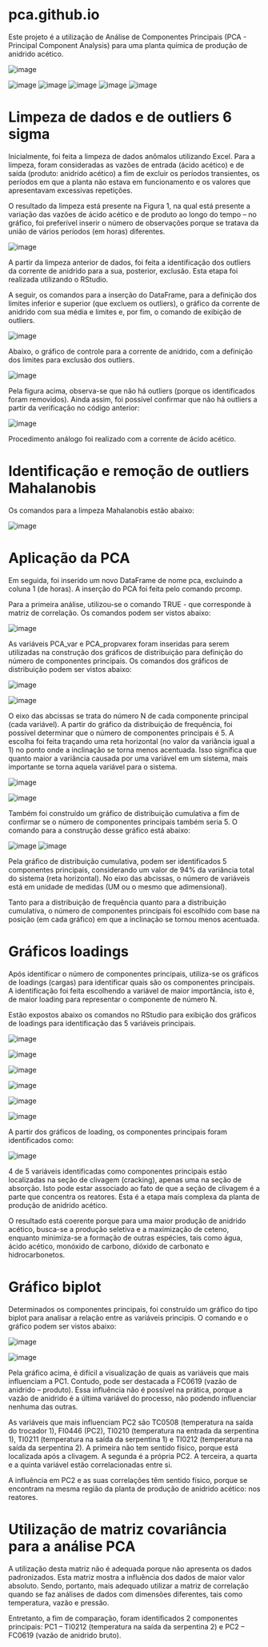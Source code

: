 # pca.github.io
Este projeto é a utilização de Análise de Componentes Principais (PCA - Principal Component Analysis) para uma planta química de produção de anidrido acético.

![image](https://user-images.githubusercontent.com/81119854/124506272-a903be00-dda1-11eb-9810-6ee5ce2f508a.png)

![image](https://user-images.githubusercontent.com/81119854/124506335-cafd4080-dda1-11eb-8f84-65fe30279a86.png)
![image](https://user-images.githubusercontent.com/81119854/124506364-d6506c00-dda1-11eb-9f27-b49551742a81.png)
![image](https://user-images.githubusercontent.com/81119854/124506383-e10b0100-dda1-11eb-9b4c-ec1643c7ad91.png)
![image](https://user-images.githubusercontent.com/81119854/124506395-ea946900-dda1-11eb-93da-0088ccfa73cf.png)
![image](https://user-images.githubusercontent.com/81119854/124506404-f718c180-dda1-11eb-874f-f98f94deee96.png)

# Limpeza de dados e de outliers 6 sigma

Inicialmente, foi feita a limpeza de dados anômalos utilizando Excel. Para a limpeza, foram consideradas as vazões de entrada (ácido acético) e de saída (produto: anidrido acético) a fim de excluir os períodos transientes, os períodos em que a planta não estava em funcionamento e os valores que apresentavam excessivas repetições. 

O resultado da limpeza está presente na Figura 1, na qual está presente a variação das vazões de ácido acético e de produto ao longo do tempo – no gráfico, foi preferível inserir o número de observações porque se tratava da união de vários períodos (em horas) diferentes.

![image](https://user-images.githubusercontent.com/81119854/124501242-8f5d7900-dd97-11eb-9fbc-c9ec2245c26a.png)

A partir da limpeza anterior de dados, foi feita a identificação dos outliers da corrente de anidrido para a sua, posterior, exclusão. Esta etapa foi realizada utilizando o RStudio. 

A seguir, os comandos para a inserção do DataFrame, para a definição dos limites inferior e superior (que excluem os outliers), o gráfico da corrente de anidrido com sua média e limites e, por fim, o comando de exibição de outliers.

![image](https://user-images.githubusercontent.com/81119854/124501676-62f62c80-dd98-11eb-8bd7-acf7d59e06d9.png)

Abaixo, o gráfico de controle para a corrente de anidrido, com a definição dos limites para exclusão dos outliers.

![image](https://user-images.githubusercontent.com/81119854/124501914-d13aef00-dd98-11eb-8e55-31c015f10257.png)

Pela figura acima, observa-se que não há outliers (porque os identificados foram removidos). Ainda assim, foi possível confirmar que não há outliers a partir da verificação no código anterior:

![image](https://user-images.githubusercontent.com/81119854/124502068-1bbc6b80-dd99-11eb-875e-415a035689fc.png)

Procedimento análogo foi realizado com a corrente de ácido acético.

# Identificação e remoção de outliers Mahalanobis

Os comandos para a limpeza Mahalanobis estão abaixo:

![image](https://user-images.githubusercontent.com/81119854/124502345-af8e3780-dd99-11eb-8ff1-f4acd53cf7b6.png)

# Aplicação da PCA

Em seguida, foi inserido um novo DataFrame de nome pca, excluindo a coluna 1 (de horas). A inserção do PCA foi feita pelo comando prcomp. 

Para a primeira análise, utilizou-se o comando TRUE - que corresponde à matriz de correlação. Os comandos podem ser vistos abaixo:

![image](https://user-images.githubusercontent.com/81119854/124502770-73a7a200-dd9a-11eb-9d33-8bade61c3602.png)

As variáveis PCA_var e PCA_propvarex foram inseridas para serem utilizadas na construção dos gráficos de distribuição para definição do número de componentes principais. Os comandos dos gráficos de distribuição podem ser vistos abaixo:

![image](https://user-images.githubusercontent.com/81119854/124503067-26780000-dd9b-11eb-94a1-b57fff6cb624.png)

![image](https://user-images.githubusercontent.com/81119854/124502930-cf722b00-dd9a-11eb-90a4-a31a00ef11b1.png)

O eixo das abcissas se trata do número N de cada componente principal (cada variável). A partir do gráfico da distribuição de frequência, foi possível determinar que o número de componentes principais é 5. A escolha foi feita traçando uma reta horizontal (no valor da variância igual a 1) no ponto onde a inclinação se torna menos acentuada. Isso significa que quanto maior a variância causada por uma variável em um sistema, mais importante se torna aquela variável para o sistema.

![image](https://user-images.githubusercontent.com/81119854/124503554-347a5080-dd9c-11eb-910a-b28d94f785b3.png)

![image](https://user-images.githubusercontent.com/81119854/124503628-583d9680-dd9c-11eb-8d4e-4ce034eaadd6.png)

Também foi construído um gráfico de distribuição cumulativa a fim de confirmar se o número de componentes principais também seria 5. O comando para a construção desse gráfico está abaixo:

![image](https://user-images.githubusercontent.com/81119854/124503761-95098d80-dd9c-11eb-9ae4-6123f2d32745.png)
![image](https://user-images.githubusercontent.com/81119854/124503809-ab174e00-dd9c-11eb-9e9c-18be82a98216.png)

Pela gráfico de distribuição cumulativa, podem ser identificados 5 componentes principais, considerando um valor de 94% da variância total do sistema (reta horizontal). No eixo das abcissas, o número de variáveis está em unidade de medidas (UM ou o mesmo que adimensional). 

Tanto para a distribuição de frequência quanto para a distribuição cumulativa, o número de componentes principais foi escolhido com base na posição (em cada gráfico) em que a inclinação se tornou menos acentuada.

# Gráficos loadings

Após identificar o número de componentes principais, utiliza-se os gráficos de loadings (cargas) para identificar quais são os componentes principais. A identificação foi feita escolhendo a variável de maior importância, isto é, de maior loading para representar o componente de número N. 

Estão expostos abaixo os comandos no RStudio para exibição dos gráficos de loadings para identificação das 5 variáveis principais.

![image](https://user-images.githubusercontent.com/81119854/124505730-8624da00-dda0-11eb-8ccb-616d80358a54.png)

![image](https://user-images.githubusercontent.com/81119854/124505795-a6ed2f80-dda0-11eb-89e5-f6c688a0ca1c.png)

![image](https://user-images.githubusercontent.com/81119854/124505825-b9ffff80-dda0-11eb-810f-03a29860cec7.png)

![image](https://user-images.githubusercontent.com/81119854/124505862-d0a65680-dda0-11eb-9989-3c2ed2d64fe7.png)

![image](https://user-images.githubusercontent.com/81119854/124505896-e61b8080-dda0-11eb-8eeb-2826219c8132.png)

![image](https://user-images.githubusercontent.com/81119854/124505934-f7fd2380-dda0-11eb-8750-45c3a24d42c0.png)

A partir dos gráficos de loading, os componentes principais foram identificados como:

![image](https://user-images.githubusercontent.com/81119854/124506106-575b3380-dda1-11eb-80d7-56b6d75943fb.png)

4 de 5 variáveis identificadas como componentes principais estão localizadas na seção de clivagem (cracking), apenas uma na seção de absorção. Isto pode estar associado ao fato de que a seção de clivagem é a parte que concentra os reatores. Esta é a etapa mais complexa da planta de produção de anidrido acético. 

O resultado está coerente porque para uma maior produção de anidrido acético, busca-se a produção seletiva e a maximização de ceteno, enquanto minimiza-se a formação de outras espécies, tais como água, ácido acético, monóxido de carbono, dióxido de carbonato e hidrocarbonetos.

# Gráfico biplot

Determinados os componentes principais, foi construído um gráfico do tipo biplot para analisar a relação entre as variáveis principis. O comando e o gráfico podem ser vistos abaixo:

![image](https://user-images.githubusercontent.com/81119854/124506601-61316680-dda2-11eb-8987-1773586fe31f.png)

![image](https://user-images.githubusercontent.com/81119854/124506626-70181900-dda2-11eb-952f-82ce2006e92d.png)

Pela gráfico acima, é difícil a visualização de quais as variáveis que mais influenciam a PC1. Contudo, pode ser destacada a FC0619 (vazão de anidrido – produto). Essa influência não é possível na prática, porque a vazão de anidrido é a última variável do processo, não podendo influenciar nenhuma das outras. 

As variáveis que mais influenciam PC2 são TC0508 (temperatura na saída do trocador 1), FI0446 (PC2), TI0210 (temperatura na entrada da serpentina 1), TI0211 (temperatura na saída da serpentina 1) e TI0212 (temperatura na saída da serpentina 2). A primeira não tem sentido físico, porque está localizada após a clivagem. A segunda é a própria PC2. A terceira, a quarta e a quinta variável estão correlacionadas entre si.

A influência em PC2 e as suas correlações têm sentido físico, porque se encontram na mesma região da planta de produção de anidrido acético: nos reatores.

# Utilização de matriz covariância para a análise PCA

A utilização desta matriz não é adequada porque não apresenta os dados padronizados. Esta matriz mostra a influência dos dados de maior valor absoluto. Sendo, portanto, mais adequado utilizar a matriz de correlação quando se faz análises de dados com dimensões diferentes, tais como temperatura, vazão e pressão. 

Entretanto, a fim de comparação, foram identificados 2 componentes principais: PC1 – TI0212 (temperatura na saída da serpentina 2) e PC2 – FC0619 (vazão de anidrido bruto).

